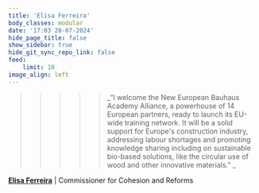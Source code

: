```yaml
---
title: 'Elisa Ferreira'
body_classes: modular
date: '17:03 28-07-2024'
hide_page_title: false
show_sidebar: true
hide_git_sync_repo_link: false
feed:
    limit: 10
image_align: left
---
```


>>>>> _“I welcome the New European Bauhaus Academy Alliance, a powerhouse of 14 European partners, ready to launch its EU-wide training network. It will be a solid support for Europe's construction industry, addressing labour shortages and promoting knowledge sharing including on sustainable bio-based solutions, like the circular use of wood and other innovative materials.”
>>>>> _

**[Elisa Ferreira](https://commissioners.ec.europa.eu/elisa-ferreira_en)** | Commissioner for Cohesion and Reforms
